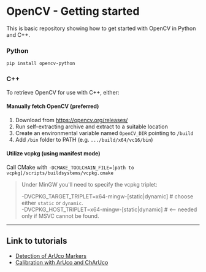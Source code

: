 # OpenCV - Getting started

This is basic repository showing how to get started with OpenCV in Python and C++.

### Python

`pip install opencv-python`


### C++

To retrieve OpenCV for use with C++, either:

#### Manually fetch OpenCV (preferred)
1. Download from https://opencv.org/releases/
2. Run self-extracting archive and extract to a suitable location
3. Create an environmental variable named `OpenCV_DIR` pointing to `/build`
4. Add `/bin` folder to PATH (e.g. `.../build/x64/vc16/bin`)

#### Utilize vcpkg (using manifest mode)
Call CMake with `-DCMAKE_TOOLCHAIN_FILE=[path to vcpkg]/scripts/buildsystems/vcpkg.cmake`

> Under MinGW you'll need to specify the vcpkg triplet:
>
>-DVCPKG_TARGET_TRIPLET=x64-mingw-[static|dynamic]  # choose either `static` or `dynamic`. <br>
>-DVCPKG_HOST_TRIPLET=x64-mingw-[static|dynamic]    # <-- needed only if MSVC cannot be found.

---
## Link to tutorials

- [Detection of ArUco Markers](https://docs.opencv.org/4.x/d5/dae/tutorial_aruco_detection.html)
- [Calibration with ArUco and ChArUco](https://docs.opencv.org/4.x/da/d13/tutorial_aruco_calibration.html)

